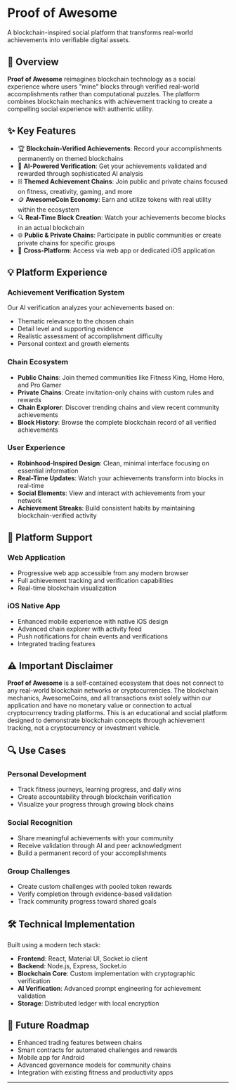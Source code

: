 # Proof of Awesome

A blockchain-inspired social platform that transforms real-world achievements into verifiable digital assets.

## 🚀 Overview

**Proof of Awesome** reimagines blockchain technology as a social experience where users "mine" blocks through verified real-world accomplishments rather than computational puzzles. The platform combines blockchain mechanics with achievement tracking to create a compelling social experience with authentic utility.

## ✨ Key Features

- 🏆 **Blockchain-Verified Achievements**: Record your accomplishments permanently on themed blockchains
- 🤖 **AI-Powered Verification**: Get your achievements validated and rewarded through sophisticated AI analysis
- ⛓️ **Themed Achievement Chains**: Join public and private chains focused on fitness, creativity, gaming, and more
- 🪙 **AwesomeCoin Economy**: Earn and utilize tokens with real utility within the ecosystem
- 🔍 **Real-Time Block Creation**: Watch your achievements become blocks in an actual blockchain
- 🌐 **Public & Private Chains**: Participate in public communities or create private chains for specific groups
- 📱 **Cross-Platform**: Access via web app or dedicated iOS application

## 💡 Platform Experience

### Achievement Verification System

Our AI verification analyzes your achievements based on:

- Thematic relevance to the chosen chain
- Detail level and supporting evidence
- Realistic assessment of accomplishment difficulty
- Personal context and growth elements

### Chain Ecosystem

- **Public Chains**: Join themed communities like Fitness King, Home Hero, and Pro Gamer
- **Private Chains**: Create invitation-only chains with custom rules and rewards
- **Chain Explorer**: Discover trending chains and view recent community achievements
- **Block History**: Browse the complete blockchain record of all verified achievements

### User Experience

- **Robinhood-Inspired Design**: Clean, minimal interface focusing on essential information
- **Real-Time Updates**: Watch your achievements transform into blocks in real-time
- **Social Elements**: View and interact with achievements from your network
- **Achievement Streaks**: Build consistent habits by maintaining blockchain-verified activity

## 📱 Platform Support

### Web Application

- Progressive web app accessible from any modern browser
- Full achievement tracking and verification capabilities
- Real-time blockchain visualization

### iOS Native App

- Enhanced mobile experience with native iOS design
- Advanced chain explorer with activity feed
- Push notifications for chain events and verifications
- Integrated trading features

## ⚠️ Important Disclaimer

**Proof of Awesome** is a self-contained ecosystem that does not connect to any real-world blockchain networks or cryptocurrencies. The blockchain mechanics, AwesomeCoins, and all transactions exist solely within our application and have no monetary value or connection to actual cryptocurrency trading platforms. This is an educational and social platform designed to demonstrate blockchain concepts through achievement tracking, not a cryptocurrency or investment vehicle.

## 🔍 Use Cases

### Personal Development

- Track fitness journeys, learning progress, and daily wins
- Create accountability through blockchain verification
- Visualize your progress through growing block chains

### Social Recognition

- Share meaningful achievements with your community
- Receive validation through AI and peer acknowledgment
- Build a permanent record of your accomplishments

### Group Challenges

- Create custom challenges with pooled token rewards
- Verify completion through evidence-based validation
- Track community progress toward shared goals

## 🛠️ Technical Implementation

Built using a modern tech stack:

- **Frontend**: React, Material UI, Socket.io client
- **Backend**: Node.js, Express, Socket.io
- **Blockchain Core**: Custom implementation with cryptographic verification
- **AI Verification**: Advanced prompt engineering for achievement validation
- **Storage**: Distributed ledger with local encryption

## 🔮 Future Roadmap

- Enhanced trading features between chains
- Smart contracts for automated challenges and rewards
- Mobile app for Android
- Advanced governance models for community chains
- Integration with existing fitness and productivity apps

---
